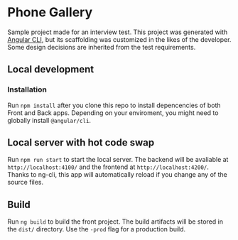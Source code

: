 # Phone Gallery

Sample project made for an interview test.
This project was generated with [Angular CLI](https://github.com/angular/angular-cli), but its scaffolding was customized in the likes of the developer.
Some design decisions are inherited from the test requirements.

## Local development

### Installation

Run `npm install` after you clone this repo to install depencencies of both Front and Back apps. Depending on your enviroment, you might need to globally install `@angular/cli`.

## Local server with hot code swap

Run `npm run start` to start the local server. The backend will be avaliable at `http://localhost:4100/` and the frontend at `http://localhost:4200/`. Thanks to ng-cli, this app will automatically reload if you change any of the source files.

## Build

Run `ng build` to build the front project. The build artifacts will be stored in the `dist/` directory. Use the `-prod` flag for a production build.
